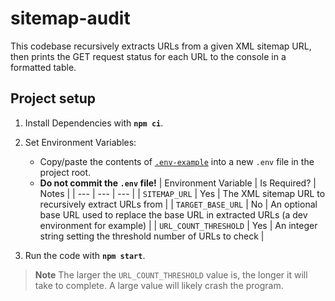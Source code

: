 # sitemap-audit

This codebase recursively extracts URLs from a given XML sitemap URL, then prints the GET request status for each URL to the console in a formatted table.

## Project setup

1. Install Dependencies with **`npm ci`**.

2. Set Environment Variables:
    - Copy/paste the contents of [`.env-example`](./.env-example './.env-example') into a new `.env` file in the project root.
    - **Do not commit the `.env` file!**
        | Environment Variable | Is Required? | Notes |
        | --- | --- | --- |
        | `SITEMAP_URL` | Yes | The XML sitemap URL to recursively extract URLs from |
        | `TARGET_BASE_URL` | No | An optional base URL used to replace the base URL in extracted URLs (a dev environment for example) |
        | `URL_COUNT_THRESHOLD` | Yes | An integer string setting the threshold number of URLs to check |

3. Run the code with **`npm start`**.

> **Note**
> The larger the `URL_COUNT_THRESHOLD` value is, the longer it will take to complete. A large value will likely crash the program.

